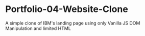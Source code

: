 # Portfolio-04-Website-Clone
A simple clone of IBM's landing page using only Vanilla JS DOM Manipulation and limited HTML

